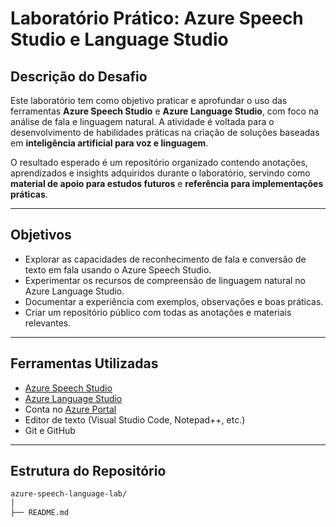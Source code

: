 # Laboratório Prático: Azure Speech Studio e Language Studio

## Descrição do Desafio

Este laboratório tem como objetivo praticar e aprofundar o uso das ferramentas **Azure Speech Studio** e **Azure Language Studio**, com foco na análise de fala e linguagem natural. A atividade é voltada para o desenvolvimento de habilidades práticas na criação de soluções baseadas em **inteligência artificial para voz e linguagem**.

O resultado esperado é um repositório organizado contendo anotações, aprendizados e insights adquiridos durante o laboratório, servindo como **material de apoio para estudos futuros** e **referência para implementações práticas**.

---

## Objetivos

- Explorar as capacidades de reconhecimento de fala e conversão de texto em fala usando o Azure Speech Studio.
- Experimentar os recursos de compreensão de linguagem natural no Azure Language Studio.
- Documentar a experiência com exemplos, observações e boas práticas.
- Criar um repositório público com todas as anotações e materiais relevantes.

---

## Ferramentas Utilizadas

- [Azure Speech Studio](https://speech.microsoft.com/)
- [Azure Language Studio](https://language.azure.com/)
- Conta no [Azure Portal](https://portal.azure.com/)
- Editor de texto (Visual Studio Code, Notepad++, etc.)
- Git e GitHub

---

## Estrutura do Repositório

```bash
azure-speech-language-lab/
│
├── README.md                 
